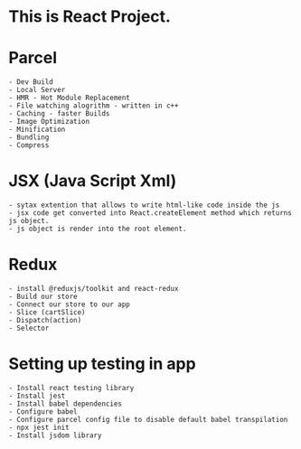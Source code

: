 # This is React Project.

# Parcel 
    - Dev Build
    - Local Server
    - HMR - Hot Module Replacement
    - File watching alogrithm - written in c++
    - Caching - faster Builds
    - Image Optimization
    - Minification
    - Bundling
    - Compress

# JSX (Java Script Xml)
    - sytax extention that allows to write html-like code inside the js
    - jsx code get converted into React.createElement method which returns js object.
    - js object is render into the root element.
    
# Redux
    - install @reduxjs/toolkit and react-redux
    - Build our store 
    - Connect our store to our app
    - Slice (cartSlice)
    - Dispatch(action)
    - Selector

# Setting up testing in app
    - Install react testing library
    - Install jest
    - Install babel dependencies
    - Configure babel
    - Configure parcel config file to disable default babel transpilation
    - npx jest init 
    - Install jsdom library
